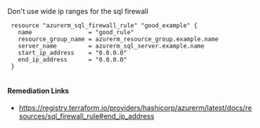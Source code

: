 
Don't use wide ip ranges for the sql firewall

```hcl
 resource "azurerm_sql_firewall_rule" "good_example" {
   name                = "good_rule"
   resource_group_name = azurerm_resource_group.example.name
   server_name         = azurerm_sql_server.example.name
   start_ip_address    = "0.0.0.0"
   end_ip_address      = "0.0.0.0"
 }
 
```

#### Remediation Links
 - https://registry.terraform.io/providers/hashicorp/azurerm/latest/docs/resources/sql_firewall_rule#end_ip_address

